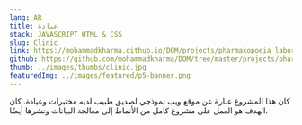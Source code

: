 ```yaml
---
lang: AR
title: عيادة
stack: JAVASCRIPT HTML & CSS
slug: Clinic
link: https://mohammadkharma.github.io/DOM/projects/pharmakopoeia_laboratories/
github: https://github.com/mohammadkharma/DOM/tree/master/projects/pharmakopoeia_laboratories
thumb: ../images/thumbs/clinic.jpg
featuredImg: ../images/featured/p5-banner.png
---
```


كان هذا المشروع عبارة عن موقع ويب نموذجي لصديق طبيب لديه مختبرات وعيادة. كان الهدف هو العمل على مشروع كامل من الأنماط إلى معالجة البيانات ونشرها أيضًا.

